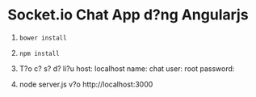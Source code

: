 # Socket.io Chat App d?ng Angularjs

1) ` bower install `

2) ` npm install `

3) T?o c? s? d? li?u
    host: localhost
    name: chat
    user: root
    password:

4) node server.js v?o http://localhost:3000